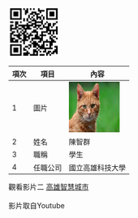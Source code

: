<img src="qr.png" width="100" Height="100"  />



| 項次 | 項目 | 內容 |
|----------|----------|----------|
| 1    | 圖片    | <img src="CAT.jfif" width="100" Height="100"  />|
| 2   | 姓名    | 陳智群|
| 3   | 職稱     | 學生|
| 4  | 任職公司    | 國立高雄科技大學|

觀看影片二
<a href="https://www.youtube.com/watch?v=5rpVogaxPiU" target="_blank">高雄智慧城市</a><br>
<a alt="高雄智慧城市" width="400" hgight="250" border="10"/></a>
<br>影片取自Youtube

<br><br><br>
 
